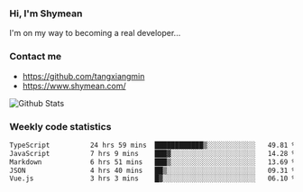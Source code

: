 ### Hi, I'm Shymean

I'm on my way to becoming a real developer...

### Contact me

- <https://github.com/tangxiangmin>
- <https://www.shymean.com/>

![Github Stats](https://github-readme-stats.vercel.app/api?username=tangxiangmin&show_icons=true&theme=dark)


###  Weekly code statistics

<!--START_SECTION:waka-->

```txt
TypeScript          24 hrs 59 mins  ████████████▒░░░░░░░░░░░░   49.81 %
JavaScript          7 hrs 9 mins    ███▓░░░░░░░░░░░░░░░░░░░░░   14.28 %
Markdown            6 hrs 51 mins   ███▒░░░░░░░░░░░░░░░░░░░░░   13.69 %
JSON                4 hrs 40 mins   ██▒░░░░░░░░░░░░░░░░░░░░░░   09.31 %
Vue.js              3 hrs 3 mins    █▓░░░░░░░░░░░░░░░░░░░░░░░   06.10 %
```

<!--END_SECTION:waka-->